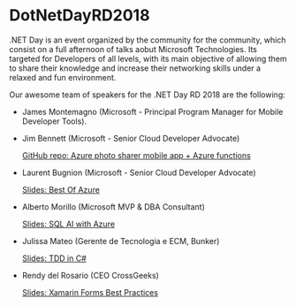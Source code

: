 # DotNetDayRD2018
.NET Day is an event organized by the community for the community, which consist on a full afternoon of talks aobut Microsoft Technologies. Its targeted for Developers of all levels, with its main objective of allowing them to share their knowledge and increase their networking skills under a relaxed and fun environment.

Our awesome team of speakers for the .NET Day RD 2018 are the following:
* James Montemagno (Microsoft - Principal Program Manager for Mobile Developer Tools).
* Jim Bennett (Microsoft - Senior Cloud Developer Advocate)

    [GitHub repo: Azure photo sharer mobile app + Azure functions](https://github.com/jimbobbennett/AzurePhotoSharer)
* Laurent Bugnion (Microsoft - Senior Cloud Developer Advocate)

    [Slides: Best Of Azure](https://onedrive.live.com/view.aspx?resid=FB0D8F97004979CD!835989&ithint=file%2cpptx&app=PowerPoint&authkey=!AFI-FV-pe7GkJlc)
* Alberto Morillo (Microsoft MVP & DBA Consultant)

    [Slides: SQL AI with Azure](https://github.com/DotNetDo/DotNetDayRD2018/blob/master/Slides/SQL%20Azure%20AI%20By%20Alberto%20Morillo.pdf)
* Julissa Mateo (Gerente de Tecnologia e ECM, Bunker)

    [Slides: TDD in C#](https://github.com/DotNetDo/DotNetDayRD2018/blob/master/Slides/TDD%20en%20CSharp%20By%20Julissa%20Mateo.pptx)
* Rendy del Rosario (CEO CrossGeeks)

    [Slides: Xamarin Forms Best Practices](https://www.slideshare.net/RendyDelRosario/xamarin-forms-best-practices)

